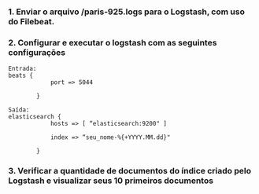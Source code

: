 ### 1. Enviar o arquivo <local>/paris-925.logs  para o Logstash, com uso do Filebeat.

### 2. Configurar e executar o logstash com as seguintes configurações
```
Entrada:
beats {
            port => 5044

        }

Saída:
elasticsearch {
            hosts => [ “elasticsearch:9200" ]

            index => “seu_nome-%{+YYYY.MM.dd}"

        }
```
### 3. Verificar a quantidade de documentos do índice criado pelo Logstash e visualizar seus 10 primeiros documentos
